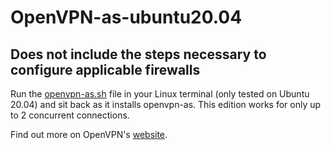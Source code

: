 # OpenVPN-as-ubuntu20.04

## Does not include the steps necessary to configure applicable firewalls
Run the [openvpn-as.sh](./openvpn-as.sh) file in your Linux terminal (only tested on Ubuntu 20.04) and sit back as it installs openvpn-as. This edition works for only up to 2 concurrent connections.

Find out more on OpenVPN's [website](https://openvpn.net/access-server/).
